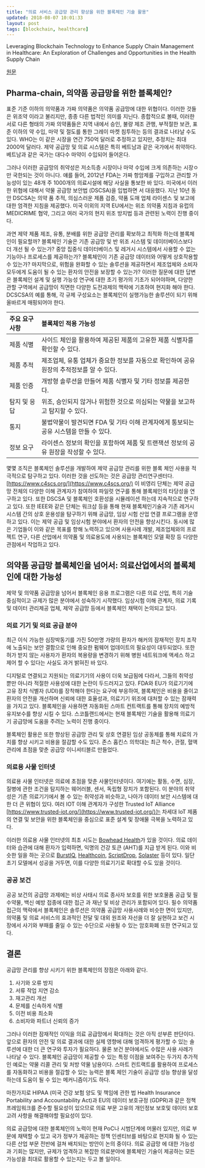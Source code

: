 ```yaml
---
title: "의료 서비스 공급망 관리 향상을 위한 블록체인 기술 활용"
updated: 2018-08-07 10:01:33
layout: post
tags: [blockchain, healthcare]
---
```


Leveraging Blockchain Technology to Enhance Supply Chain Management in Healthcare: An Exploration of Challenges and Opportunities in the Health Supply Chain

[원문](https://blockchainhealthcaretoday.com/index.php/journal/article/view/20/7)

## Pharma-chain, 의약품 공급망을 위한 블록체인?

표준 기준 이하의 의약품과 가짜 의약품은 의약품 공급망에 대한 위협이다. 이러한 것들은 위조약 이라고 불리지만, 종종 다른 법적인 의미를 지닌다. 종합적으로 볼때, 이러한 서로 다른 형태의 가짜 의약품들은 지역 내에서 승인, 불량 제조 관행, 부적절한 보관, 표준 이하의 약 수입, 마약 및 절도를 통한 그레이 마켓 침투하는 등의 결과로 나타날 수도 있다. WHO는 이 같은 시장을 연간 750억 달러로 추정하고 있지만, 추정치는 최대 2000억 달러다. 제약 공급망 및 의료 시스템은 특히 베트남과 같은 국가에서 취약하다. 베트남과 같은 국가는 대다수 마약이 수입되어 들어온다.

그러나 이러한 공급망의 취약성은 저소득층 시장이나 마약 수입에 크게 의존하는 시장ㅇ만 국한되는 것이 아니다. 얘를 들어, 2012년 FDA는 가짜 항암제를 구입하고 관리할 가능성이 있는 48개 주 1000개의 의료시설에 해당 사실을 통보한 바 있다. 미국에서 이러한 위협에 대해서 약물 공급망 보안법 (DSCSA)을 입법하면 서 대응했다. 지난 10년 동안 DSCSA는 의약 품 추적, 의심스러운 제픔 검증, 약품 도매 업체 라이센스 및 보고에 대한 엄격한 지침을 제공했다. 미국 이외의 지역 EU에서는 위조 의약품 지침과 유럽의 MEDICRIME 협약, 그리고 여러 국가의 현지 위조 방지법 등과 관련된 노력이 진행 중이다.

과연 제약 제품 제조, 유통, 분배를 위한 공급망 관리를 확보하고 최적화 하는데 블록체인이 필요할까? 블록체인 기술은 기존 공급망 및 반 위조 시스템 및 데이터베이스보다 더 개선 될 수 있는가? 중앙 집중식 데이터베이스 및 레거시 시스템에서 사용할 수 없는 기능이나 프로세스를 제공하는가? 블록체인이 기존 공급망 데이터와 어떻게 상호작용할 수 있는가? 마지막으로, 위험을 완화할 수 있는 솔루션을 제공하면서 제조업체와 소비자 모두에게 도움이 될 수 있는 환자의 안전을 보장할 수 있는가? 이러한 질문에 대한 답변은 블록체인 설계 및 실행 가능성 연구에 대한 초기 평가의 기초가 되어야하며, 다양한 관할 구역에서 공급망이 직면한 다양한 도전과제의 맥락에 기초하여 현지화 해야 한다. DCSCSA의 예를 통해, 각 규제 구성요소는 블록체인이 실행가능한 솔루션이 되기 위해 올바르게 매핑되어야 한다.

| 주요 요구 사항 | 블록체인 적용 가능성 |
| :- | :- |
| 제품 식별 | 사이드 체인을 활용하여 제공된 제품의 고유한 제품 식별자를 확인할 수 있다. |
| 제품 추적 | 제조업체, 유통 업체가 중요한 정보를 자동으로 확인하여 공유 원장의 추적정보를 알 수 있다. |
| 제품 인증 | 개방형 솔루션을 만들어 제품 식별자 및 기타 정보를 제공한다. |
| 탐지 및 응답 | 위조, 승인되지 않거나 위험한 것으로 의심되는 약물을 보고하고 탐지할 수 있다. |
| 통지 | 불법약물이 발견되면 FDA 및 기타 이해 관계자에게 통보되는 공유 시스템을 만들 수 있다. |
| 정보 요구 | 라이센스 정보의 확인을 포함하여 제품 및 트랜잭션 정보의 공유 원장을 작성할 수 있다. |


몇몇 조직은 블록체인 솔루션을 개발하여 제약 공급망 관리를 위한 블록 체인 사용을 적극적으로 탐구하고 있다. 이러한 것을 선도하는 것은 공급망 관리연구센터다. [https://www.c4scs.org/](https://www.c4scs.org/) 이 비영리 단체는 제약 공급망 전체의 다양한 이해 관계자가 참여하여 파일럿 연구를 통해 블록체인의 타당성을 연구하고 있다. 또한 DSCSA 및 블록체인 호환성을 시뮬레이션 하는데 지속적으로 연구하고 있다. 또한 IEEE와 같은 단체는 워크샵 등을 통해 현재 블록체인기술과 기존 레거시 시스템 간의 상호 운용성을 탐구하기 위해 공급망, 임상 시험 산업 연결 프로그램을 운영하고 있다. 이는 제약 공급 및 임상시험 분야에서 환자의 안전을 향상시킨다. 동시에 많은 기업들이 이와 같은 목표를 향해 노력하고 있으며 사용사례 개발, 제조업체와의 프로젝트 연구, 다른 산업에서 의약품 및 의료용도에 사용되는 블록체인 모델 확장 등 다양한 관점에서 작업하고 있다.

## 의약품 공급망 블록체인을 넘어서: 의료산업에서의 블록체인에 대한 가능성

제약 및 의약품 공급망을 넘어서 블록체인 응용 프로그램은 다른 의료 산업, 특히 기술 중심적이고 규제가 많은 분야에서 성숙하기 시작했다. 임상시험 이해 관계자, 의료 기록 및 데이터 관리제공 업체, 제약 공급망 등에서 블록체인 채택이 논의되고 있다. 

### 의료 기기 및 의료 공급 분야

최근 이식 가능한 심장박동기를 가진 50만명 가량의 환자가 해커의 잠재적인 장치 조작에 노출되는 보안 결함으로 인해 중요한 펌웨어 업데이트의 필요성이 대두되었다. 또한 허가 받지 않는 사용자가 환자의 복용량을 변경하기 위해 병원 네트워크에 액세스 하고 제어 할 수 있다는 사실도 과거 밝혀진 바 있다.

디지털로 연결되고 지원되는 의료기기의 사용이 더욱 보급됨에 다라서, 그들의 취약성 뿐만 아니라 적절한 사용성에 대한 논란이 두드러지고 있다. FDA와 EU가 의료기기에 고유 장치 식별자 (UDI)를 장착해야 한다는 요구에 부응하여, 블록체인은 비용을 줄이고 환자의 안전을 개선하며 신뢰에 대한 효율성과, 의료기기 위조에 대처할 수 있는 잠재력을 가지고 있다. 블록체인을 사용하면 자동화된 스마트 컨트랙트를 통해 장치의 예방적 유지보수를 향상 시킬 수 있다. 스코틀랜드에서는 현재 블록체인 기술을 활용해 의료기기 공급망에 도움을 주려는 노력이 진행 중이다.

블록체인 활용은 또한 향상된 공급망 관리 및 상호 연결된 임상 공동체를 통해 치료의 가치를 향상 시키고 비용을 절감할 수도 있다. 존스 홉킨스 의학대는 최근 척수, 관절, 혈액 관리에 초점을 맞춘 공급망 이니셔티블르 만들었다. 

### 의료용 사물 인터넷

의료용 사물 인터넷은 의료에 초점을 맞춘 사물인터넷이다. 여기에는 활동, 수면, 심장, 질병에 관한 조건을 탐지하는 웨어러블, 센서, 독립형 장치가 포함된다. 이 분야의 취약성은 기존 의료기기에서 볼 수 있는 취약성과 비슷하고, 나아가 데이터 보안 시스템에 대한 더 큰 위협이 있다. 여러 IOT 이해 관계자가 구성한 Trusted IoT Alliance [https://www.trusted-iot.org/](https://www.trusted-iot.org/)는 차세대 IoT 제품의 연결 및 보안을 위한 블록체인을 중심으로 표준 설계 및 장애물 극복을 노력하고 있다.

이러한 의료용 사물 인터넷의 최초 시도는 [Bowhead Health](https://bowheadhealth.com/)가 있을 것이다. 의료 데이터와 습관에 대해 환자가 입력하면, 익명의 건강 토큰 (AHT)를 지급 받게 된다. 이와 비슷한 일을 하는 곳으로 [BurstIQ](https://www.burstiq.com), [Healthcoin](https://www.healthcoin.com), [ScriptDrop](http://www.scriptrop.co), [Solaster](htttp://wwww.scriptrop.co) 등이 있다. 일단 초기 모델에서 성공을 거두면, 이를 다양한 의료기기로 확대할 수도 있을 것이다.

### 공공 보건

공공 보건의 공급망 과제에는 비상 사태시 의료 종사자 보호를 위한 보호물품 공급 및 필수약물, 백신 예방 접종에 대한 접근 과 재난 및 비상 관리가 포함되어 있다. 필수 의약품 접근의 맥락에서 블록체인은 솔루션은 의약품 공급망 사용사례와 비슷한 면이 있지만, 의약품 및 의료 서비스의 효과적인 전달 및 대외 원조와 자선을 더 잘 실현하고 보건 시장에서 사기와 부패를 줄일 수 있는 수단으로 사용될 수 있는 암호화폐 또한 연구되고 있다.

## 결론

공급망 관리를 향상 시키기 위한 블록체인의 장점은 아래와 같다.

1. 사기와 오류 방지
2. 서류 작업 지연 감소
3. 재고관리 개선
4. 문제를 신속하게 식별
5. 이전 비용 최소화
6. 소비자와 파트너 신뢰의 증가

그러나 이러한 잠재적인 이익을 의료 공급망에서 확대하는 것은 아직 섣부른 판단이다. 앞으로 환자의 안전 및 의료 결과에 대한 실제 영향에 대해 엄격하게 평가할 수 있는 솔루션에 대한 더 큰 연구와 투자가 필요하다. 물론 보건 분야에서도 수많은 사용 사례가 나타날 수 있다. 블록체인 공급망이 제공할 수 있는 특정 이점을 보여주는 두가지 추가적인 예로는 약물 리콜 관리 및 처방 약물 남용이다. 스마트 컨트랙트를 활용하여 프로세스를 자동화하고 비용을 절감할 수 있는 능력은 블록 체인 기술이 공급망 성능 향상을 달성하는데 도움이 될 수 있는 메커니즘이기도 하다.

마찬가지로 HIPAA (미국 건강 보험 양도 및 책임에 관한 법 Health Insurance Portability and Accountability Act)과 EU의 데이터 보호규정 (GDPR)과 같은 정책 프레임워크를 준수할 필요성이 있으므로 의료 부문 고유의 개인정보 보호및 데이터 보호 고려 사항을 해결해야할 필요성이 있다.

의료 공급망에 대한 블록체인의 노력이 현재 PoC나 시범단계에 머물러 있지만, 의료 부문에 채택할 수 있고 국가 정부가 제공하는 정책 인센티브를 바탕으로 현지화 될 수 있는 다른 산업 부문 전반에 걸쳐 배치되는 방안이 논의 중이다. 의료 공급망 에 대한 가능성과 기회는 많지만, 규제가 엄격하고 복잡한 의료분야에 블록체인 기술이 제공하는 모든 가능성을 최대로 활용할 수 있는지는 두고 볼 일이다. 
